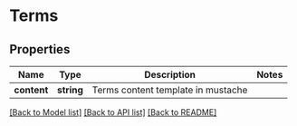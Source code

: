 # Terms

## Properties
Name | Type | Description | Notes
------------ | ------------- | ------------- | -------------
**content** | **string** | Terms content template in mustache | 

[[Back to Model list]](../README.md#documentation-for-models) [[Back to API list]](../README.md#documentation-for-api-endpoints) [[Back to README]](../README.md)


